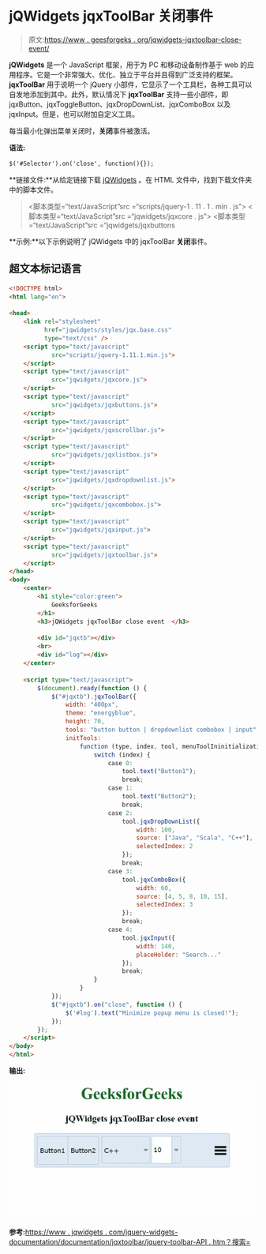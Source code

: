 # jQWidgets jqxToolBar 关闭事件

> 原文:[https://www . geesforgeks . org/jqwidgets-jqxtoolbar-close-event/](https://www.geeksforgeeks.org/jqwidgets-jqxtoolbar-close-event/)

**jQWidgets** 是一个 JavaScript 框架，用于为 PC 和移动设备制作基于 web 的应用程序。它是一个非常强大、优化、独立于平台并且得到广泛支持的框架。 **jqxToolBar** 用于说明一个 jQuery 小部件，它显示了一个工具栏，各种工具可以自发地添加到其中。此外，默认情况下 **jqxToolBar** 支持一些小部件，即 jqxButton、jqxToggleButton、jqxDropDownList、jqxComboBox 以及 jqxInput。但是，也可以附加自定义工具。

每当最小化弹出菜单关闭时，**关闭**事件被激活。

**语法:**

```html
$('#Selector').on('close', function(){});
```

**链接文件:**从给定链接下载 [jQWidgets](https://www.jqwidgets.com/download/) 。在 HTML 文件中，找到下载文件夹中的脚本文件。

> <link rel="”stylesheet”" href="”jqwidgets/styles/jqx.base.css”" type="”text/css”">
> <脚本类型=“text/JavaScript”src =“scripts/jquery-1 . 11 . 1 . min . js”></脚本>
> <脚本类型=“text/JavaScript”src =“jqwidgets/jqxcore . js”></脚本>
> <脚本类型=“text/JavaScript”src =“jqwidgets/jqxbuttons

**示例:**以下示例说明了 jQWidgets 中的 jqxToolBar **关闭**事件。

## 超文本标记语言

```html
<!DOCTYPE html>
<html lang="en">

<head>
    <link rel="stylesheet" 
          href="jqwidgets/styles/jqx.base.css" 
          type="text/css" />
    <script type="text/javascript" 
            src="scripts/jquery-1.11.1.min.js">
    </script>
    <script type="text/javascript" 
            src="jqwidgets/jqxcore.js">
    </script>
    <script type="text/javascript" 
            src="jqwidgets/jqxbuttons.js">
    </script>
    <script type="text/javascript" 
            src="jqwidgets/jqxscrollbar.js">
    </script>
    <script type="text/javascript" 
            src="jqwidgets/jqxlistbox.js">
    </script>
    <script type="text/javascript" 
            src="jqwidgets/jqxdropdownlist.js">
    </script>
    <script type="text/javascript" 
            src="jqwidgets/jqxcombobox.js">
    </script>
    <script type="text/javascript" 
            src="jqwidgets/jqxinput.js">
    </script>
    <script type="text/javascript" 
            src="jqwidgets/jqxtoolbar.js">
    </script>
</head>
<body>
    <center>
        <h1 style="color:green">
            GeeksforGeeks
        </h1>
        <h3>jQWidgets jqxToolBar close event  </h3>

        <div id="jqxtb"></div>
        <br>
        <div id="log"></div>
    </center>

    <script type="text/javascript">
        $(document).ready(function () {
            $("#jqxtb").jqxToolBar({
                width: "400px",
                theme: "energyblue",
                height: 70,
                tools: "button button | dropdownlist combobox | input",
                initTools:
                    function (type, index, tool, menuToolIninitialization) {
                        switch (index) {
                            case 0:
                                tool.text("Button1");
                                break;
                            case 1:
                                tool.text("Button2");
                                break;
                            case 2:
                                tool.jqxDropDownList({
                                    width: 100,
                                    source: ["Java", "Scala", "C++"],
                                    selectedIndex: 2
                                });
                                break;
                            case 3:
                                tool.jqxComboBox({
                                    width: 60,
                                    source: [4, 5, 8, 10, 15],
                                    selectedIndex: 3
                                });
                                break;
                            case 4:
                                tool.jqxInput({
                                    width: 140,
                                    placeHolder: "Search..."
                                });
                                break;
                        }
                    }
            });
            $("#jqxtb").on("close", function () {
                $('#log').text("Minimize popup menu is closed!");
            });
        });
    </script>
</body>
</html>
```

**输出:**

![](img/3d674ee430166d100df779934926b0de.png)

**参考:**[https://www . jqwidgets . com/jquery-widgets-documentation/documentation/jqxtoolbar/jquery-toolbar-API . htm？搜索=](https://www.jqwidgets.com/jquery-widgets-documentation/documentation/jqxtoolbar/jquery-toolbar-api.htm?search=)